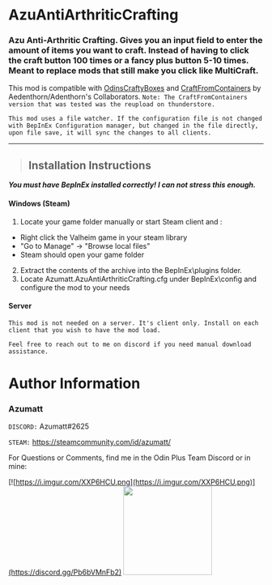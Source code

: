 # AzuAntiArthriticCrafting

### Azu Anti-Arthritic Crafting. Gives you an input field to enter the amount of items you want to craft. Instead of having to click the craft button 100 times or a fancy plus button 5-10 times. Meant to replace mods that still make you click like MultiCraft.


This mod is compatible with [OdinsCraftyBoxes](https://valheim.thunderstore.io/package/OdinPlus/OdinsCraftyBoxes/) and [CraftFromContainers](https://valheim.thunderstore.io/package/KxEdna/aedenthorn_CraftFromContainer/) by Aedenthorn/Adenthorn's Collaborators. `Note: The CraftFromContainers version that was tested was the reupload on thunderstore.`

`This mod uses a file watcher. If the configuration file is not changed with BepInEx Configuration manager, but changed in the file directly, upon file save, it will sync the changes to all clients.`


---

> ## Installation Instructions
***You must have BepInEx installed correctly! I can not stress this enough.***

#### Windows (Steam)

1. Locate your game folder manually or start Steam client and :

* Right click the Valheim game in your steam library
* "Go to Manage" -> "Browse local files"
* Steam should open your game folder

2. Extract the contents of the archive into the BepInEx\plugins folder.
3. Locate Azumatt.AzuAntiArthriticCrafting.cfg under BepInEx\config and configure the mod to your needs

#### Server

`This mod is not needed on a server. It's client only. Install on each client that you wish to have the mod load.`

`Feel free to reach out to me on discord if you need manual download assistance.`

# Author Information

### Azumatt

`DISCORD:` Azumatt#2625

`STEAM:` https://steamcommunity.com/id/azumatt/

For Questions or Comments, find me in the Odin Plus Team Discord or in mine:

[![https://i.imgur.com/XXP6HCU.png](https://i.imgur.com/XXP6HCU.png)](https://discord.gg/Pb6bVMnFb2)
<a href="https://discord.gg/pdHgy6Bsng"><img src="https://i.imgur.com/Xlcbmm9.png" href="https://discord.gg/pdHgy6Bsng" width="175" height="175"></a>